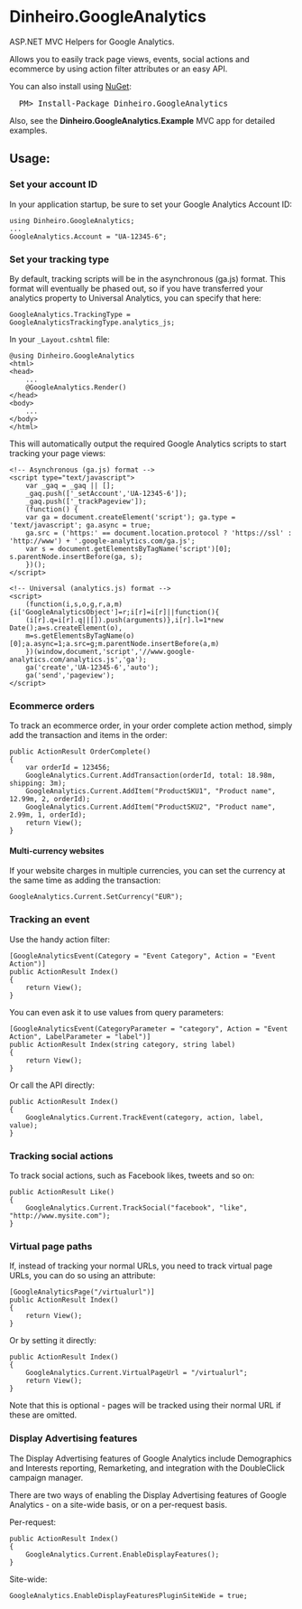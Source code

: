 # Dinheiro.GoogleAnalyticsASP.NET MVC Helpers for Google Analytics.Allows you to easily track page views, events, social actions and ecommerce by using action filter attributes or an easy API.You can also install using [NuGet](http://nuget.org/):<pre>  PM> Install-Package Dinheiro.GoogleAnalytics</pre>Also, see the **Dinheiro.GoogleAnalytics.Example** MVC app for detailed examples.## Usage:### Set your account IDIn your application startup, be sure to set your Google Analytics Account ID:	using Dinheiro.GoogleAnalytics;	...	GoogleAnalytics.Account = "UA-12345-6";### Set your tracking typeBy default, tracking scripts will be in the asynchronous (ga.js) format.  This format will eventually be phased out, so if you have transferred your analytics property to Universal Analytics, you can specify that here:	GoogleAnalytics.TrackingType = GoogleAnalyticsTrackingType.analytics_js;In your `_Layout.cshtml` file:	@using Dinheiro.GoogleAnalytics	<html>	<head>		...		@GoogleAnalytics.Render()	</head>	<body>		...	</body>	</html>This will automatically output the required Google Analytics scripts to start tracking your page views:	<!-- Asynchronous (ga.js) format -->	<script type="text/javascript">		var _gaq = _gaq || [];		_gaq.push(['_setAccount','UA-12345-6']);		_gaq.push(['_trackPageview']);		(function() {  		var ga = document.createElement('script'); ga.type = 'text/javascript'; ga.async = true;  		ga.src = ('https:' == document.location.protocol ? 'https://ssl' : 'http://www') + '.google-analytics.com/ga.js';  		var s = document.getElementsByTagName('script')[0]; s.parentNode.insertBefore(ga, s);		})();	</script>	<!-- Universal (analytics.js) format -->	<script>		(function(i,s,o,g,r,a,m){i['GoogleAnalyticsObject']=r;i[r]=i[r]||function(){		(i[r].q=i[r].q||[]).push(arguments)},i[r].l=1*new Date();a=s.createElement(o),		m=s.getElementsByTagName(o)[0];a.async=1;a.src=g;m.parentNode.insertBefore(a,m)		})(window,document,'script','//www.google-analytics.com/analytics.js','ga');		ga('create','UA-12345-6','auto');		ga('send','pageview');	</script>### Ecommerce ordersTo track an ecommerce order, in your order complete action method, simply add the transaction and items in the order:	public ActionResult OrderComplete()	{		var orderId = 123456;		GoogleAnalytics.Current.AddTransaction(orderId, total: 18.98m, shipping: 3m);		GoogleAnalytics.Current.AddItem("ProductSKU1", "Product name", 12.99m, 2, orderId);		GoogleAnalytics.Current.AddItem("ProductSKU2", "Product name", 2.99m, 1, orderId);		return View();	}#### Multi-currency websitesIf your website charges in multiple currencies, you can set the currency at the same time as adding the transaction:	GoogleAnalytics.Current.SetCurrency("EUR");### Tracking an eventUse the handy action filter:	[GoogleAnalyticsEvent(Category = "Event Category", Action = "Event Action")]	public ActionResult Index()	{		return View();	}You can even ask it to use values from query parameters:	[GoogleAnalyticsEvent(CategoryParameter = "category", Action = "Event Action", LabelParameter = "label")]	public ActionResult Index(string category, string label)	{		return View();	}Or call the API directly:	public ActionResult Index()	{		GoogleAnalytics.Current.TrackEvent(category, action, label, value);	}### Tracking social actionsTo track social actions, such as Facebook likes, tweets and so on:	public ActionResult Like()	{		GoogleAnalytics.Current.TrackSocial("facebook", "like", "http://www.mysite.com");	}	### Virtual page pathsIf, instead of tracking your normal URLs, you need to track virtual page URLs, you can do so using an attribute:	[GoogleAnalyticsPage("/virtualurl")]	public ActionResult Index()	{		return View();	}Or by setting it directly:	public ActionResult Index()	{		GoogleAnalytics.Current.VirtualPageUrl = "/virtualurl";		return View();	}	Note that this is optional - pages will be tracked using their normal URL if these are omitted.### Display Advertising featuresThe Display Advertising features of Google Analytics include Demographics and Interests reporting,  Remarketing, and integration with the DoubleClick campaign manager.There are two ways of enabling the Display Advertising features of Google Analytics - on a site-wide basis,  or on a per-request basis.Per-request:	public ActionResult Index() 	{		GoogleAnalytics.Current.EnableDisplayFeatures();	}	Site-wide:	GoogleAnalytics.EnableDisplayFeaturesPluginSiteWide = true;